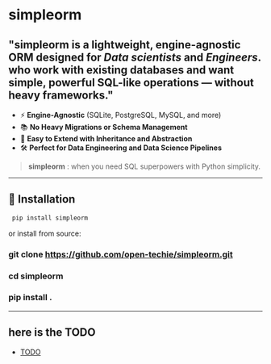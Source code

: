 # simpleorm

<!--
[![License](https://img.shields.io/github/license/yourusername/simpleorm.svg)](LICENSE)
[![Build Status](https://img.shields.io/github/actions/workflow/status/yourusername/simpleorm/ci.yml?branch=main)](https://github.com/yourusername/simpleorm/actions)
[![PyPI](https://img.shields.io/pypi/v/simpleorm.svg)](https://pypi.org/project/simpleorm/)
[![Docs](https://img.shields.io/badge/docs-online-brightgreen.svg)](https://simpleorm.readthedocs.io)

--- -->

## "simpleorm is a lightweight, engine-agnostic ORM designed for _Data scientists_ and _Engineers_. who work with existing databases and want simple, powerful SQL-like operations — without heavy frameworks."

- ⚡ **Engine-Agnostic** (SQLite, PostgreSQL, MySQL, and more)
- 📚 **No Heavy Migrations or Schema Management**
- 🧩 **Easy to Extend with Inheritance and Abstraction**
- 🛠 **Perfect for Data Engineering and Data Science Pipelines**

> **simpleorm** : when you need SQL superpowers with Python simplicity.

---

## 🚀 Installation

```bash
 pip install simpleorm
```

or install from source:

### git clone https://github.com/open-techie/simpleorm.git

### cd simpleorm

### pip install .

---

## here is the TODO

- [ TODO ](./TODO.md)
